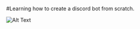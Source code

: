#Learning how to create a discord bot from scratch.

![Alt Text](https://media.giphy.com/media/vFKqnCdLPNOKc/giphy.gif)
